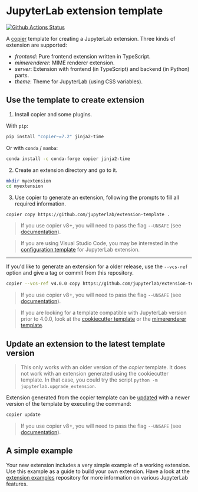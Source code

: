 # JupyterLab extension template

[![Github Actions Status](https://github.com/jupyterlab/extension-template/workflows/CI/badge.svg)](https://github.com/jupyterlab/extension-template/actions/workflows/main.yml)

A [copier](https://copier.readthedocs.io) template for creating
a JupyterLab extension. Three kinds of extension are supported:
- _frontend_: Pure frontend extension written in TypeScript.
- _mimerenderer_: MIME renderer extension.
- _server_: Extension with frontend (in TypeScript) and backend (in Python) parts.
- _theme_: Theme for JupyterLab (using CSS variables).

## Use the template to create extension

1. Install copier and some plugins.

With `pip`:

```sh
pip install "copier~=7.2" jinja2-time
```

Or with `conda` / `mamba`:

```sh
conda install -c conda-forge copier jinja2-time
```

2. Create an extension directory and go to it.

```sh
mkdir myextension
cd myextension
```

3. Use copier to generate an extension, following the prompts to fill all required information.

```
copier copy https://github.com/jupyterlab/extension-template .
```

> If you use copier v8+, you will need to pass the flag `--UNSAFE` (see [documentation](https://copier.readthedocs.io/en/stable/configuring/#unsafe)).

> If you are using Visual Studio Code, you may be interested in the 
> [configuration template](https://github.com/jupyterlab/vscode-config-template) for JupyterLab extension.

---

If you'd like to generate an extension for a older release, use the `--vcs-ref` option and give a tag or commit from this repository.

```sh
copier --vcs-ref v4.0.0 copy https://github.com/jupyterlab/extension-template .
```

> If you use copier v8+, you will need to pass the flag `--UNSAFE` (see [documentation](https://copier.readthedocs.io/en/stable/configuring/#unsafe)).

> If you are looking for a template compatible with JupyterLab version prior to 4.0.0, look at 
> the [cookiecutter template](https://github.com/jupyterlab/extension-cookiecutter-ts) or the
> [mimerenderer template](https://github.com/jupyterlab/mimerender-cookiecutter-ts).

## Update an extension to the latest template version

> This only works with an older version of the _copier_ template. It does not work
> with an extension generated using the cookiecutter template. In that case, you
> could try the script `python -m jupyterlab.upgrade_extension`.

Extension generated from the copier template can be [updated](https://copier.readthedocs.io/en/stable/updating/)
with a newer version of the template by executing the command:

```sh
copier update
```

> If you use copier v8+, you will need to pass the flag `--UNSAFE` (see [documentation](https://copier.readthedocs.io/en/stable/configuring/#unsafe)).

## A simple example

Your new extension includes a very simple example of a working extension. Use this example as a guide to build your own extension. Have a look at the [extension examples](https://github.com/jupyterlab/extension-examples) repository for more information on various JupyterLab features.
